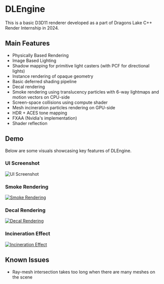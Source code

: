 # DLEngine

This is a basic D3D11 renderer developed as a part of Dragons Lake C++ Render Internship in 2024.

## Main Features

- Physically Based Rendering
- Image Based Lighting
- Shadow mapping for primitive light casters (with PCF for directional lights)
- Instance rendering of opaque geometry
- Basic deferred shading pipeline
- Decal rendering
- Smoke rendering using translucency particles with 6-way lightmaps and motion vectors on CPU-side
- Screen-space collisions using compute shader
- Mesh incineration particles rendering on GPU-side
- HDR + ACES tone mapping
- FXAA (Nvidia's implementation)
- Shader reflection

## Demo

Below are some visuals showcasing key features of DLEngine.

### UI Screenshot
![UI Screenshot](resources/ui.png)

### Smoke Rendering
[![Smoke Rendering](resources/smoke_rendering_thumbnail.png)](resources/smoke_rendering.mkv)

### Decal Rendering
[![Decal Rendering](resources/decal_rendering_thumbnail.jpg)](resources/decal_rendering.mkv)

### Incineration Effect
[![Incineration Effect](resources/incineration_effect_thumbnail.jpg)](resources/incineration_effect.mkv)

## Known Issues

- Ray-mesh intersection takes too long when there are many meshes on the scene